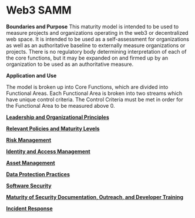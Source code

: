 # Web3 SAMM

**Boundaries and Purpose**
This maturity model is intended to be used to measure projects and organizations operating in the web3 or decentralized web space. It is intended to be used as a self-assessment for organizations as well as an authoritative baseline to externally measure organizations or projects. There is no regulatory body determining interpretation of each of the core functions, but it may be expanded on and firmed up by an organization to be used as an authoritative measure.

**Application and Use**

The model is broken up into Core Functions, which are divided into Functional Areas. Each Functional Area is broken into two streams which have unique control criteria. The Control Criteria must be met in order for the Functional Area to be measured above 0.

[**Leadership and Organizational Principles**](https://relotnek.github.io/W3SAMM/Web3%20Assessment%20and%20Governance%20Maturity%20Model/Leadership%20and%20Organizational%20Principles)

[**Relevant Policies and Maturity Levels**](https://relotnek.github.io/W3SAMM/Web3%20Assessment%20and%20Governance%20Maturity%20Model/Relevant%20Policies%20and%20Maturity%20Levels)

[**Risk Management**](https://relotnek.github.io/W3SAMM/Web3%20Assessment%20and%20Governance%20Maturity%20Model/Risk%20Management)

[**Identity and Access Management**](https://relotnek.github.io/W3SAMM//Web3%20Assessment%20and%20Governance%20Maturity%20Model/Identity%20and%20Access%20Management)

[**Asset Management**](https://relotnek.github.io/W3SAMM/Web3%20Assessment%20and%20Governance%20Maturity%20Model/Asset%20Management)

[**Data Protection Practices**](https://relotnek.github.io/W3SAMM/Web3%20Assessment%20and%20Governance%20Maturity%20Model/Data%20Protection%20Practices)

[**Software Security**](https://relotnek.github.io/W3SAMM/Web3%20Assessment%20and%20Governance%20Maturity%20Model/Software%20Security)

[**Maturity of Security Documentation, Outreach, and Developer Training**](https://relotnek.github.io/W3SAMM/Web3%20Assessment%20and%20Governance%20Maturity%20Model/Maturity%20of%20Security%20Documentation%2C%20Outreach%2C%20and%20%20Evangelization)

[**Incident Response**](https://relotnek.github.io/W3SAMM/Web3%20Assessment%20and%20Governance%20Maturity%20Model/Incident%20Response)
